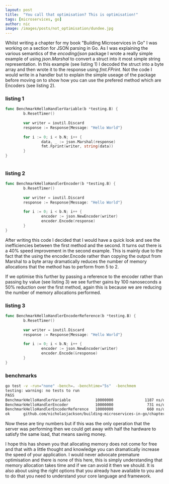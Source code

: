 ```yaml
---
layout: post
title:  "You call that optimisation? This is optimisation!"
tags: [microservices, go]
author: nic
image: /images/posts/not_optimisation/dundee.jpg
---
```

Whilst writing a chapter for my book "Building Microservices in Go" I was working on a section for JSON parsing in Go.  As I was explaining the various semantics of the *encoding/json* package I wrote a really simple example of using *json.Marshal* to convert a struct into it most simple string representation.  In this example (see listing 1) I decoded the struct into a byte array and then wrote it to the response using *fmt.FPrint*.  Not the code I would write in a handler but to explain the simple useage of the package before moving on to show how you can use the prefered method which are Encoders (see listing 2).


### listing 1

```go
func BenchmarkHelloHandlerVariable(b *testing.B) {                                                                                
        b.ResetTimer()                                                                                                            
                                                                                                                                  
        var writer = ioutil.Discard                                                                                               
        response := Response{Message: "Hello World"}                                                                              
                                                                                                                                  
        for i := 0; i < b.N; i++ {                                                                                                
                data, _ := json.Marshal(response)                                                                                 
                fmt.Fprint(writer, string(data))                                                                                  
        }                                                                                                                         
}                                                                                                                                 
                                                                                                                                  
```

### listing 2
```go
func BenchmarkHelloHandlerEncoder(b *testing.B) {                                                                                 
        b.ResetTimer()                                                                                                            
                                                                                                                                  
        var writer = ioutil.Discard                                                                                               
        response := Response{Message: "Hello World"}                                                                              
                                                                                                                                  
        for i := 0; i < b.N; i++ {                                                                                                
                encoder := json.NewEncoder(writer)                                                                                
                encoder.Encode(response)                                                                                         
        }                                                                                                                         
}          
```

After writing this code I decided that I would have a quick look and see the inefficiencies between the first method and the second.  It turns out there is a 40% speed improvement in the second example.  This is mainly due to the fact that the using the encoder.Encode rather than copying the output from Marshal to a byte array dramatically reduces the number of memory allocations that the method has to perform from 5 to 2.

If we optimise this further by passing a reference to the encoder rather than passing by value (see listing 3) we see further gains by 100 nanoseconds a 50% reduction over the first method, again this is because we are reducing the number of memory allocations performed.

### listing 3

```go
func BenchmarkHelloHandlerEncoderReference(b *testing.B) {                                                                                 
        b.ResetTimer()                                                                                                            
                                                                                                                                  
        var writer = ioutil.Discard                                                                                               
        response := Response{Message: "Hello World"}                                                                              
                                                                                                                                  
        for i := 0; i < b.N; i++ {                                                                                                
                encoder := json.NewEncoder(writer)                                                                                
                encoder.Encode(&response)                                                                                         
        }                                                                                                                         
}          
```
 
### benchmarks 

```bash
go test -v -run="none" -bench=. -benchtime="5s"  -benchmem
testing: warning: no tests to run
PASS
BenchmarkHelloHandlerVariable           10000000              1187 ns/op             248 B/op          5 allocs/op
BenchmarkHelloHandlerEncoder            10000000               731 ns/op              24 B/op          2 allocs/op
BenchmarkHelloHandlerEncoderReference   10000000               660 ns/op               8 B/op          1 allocs/op
ok      github.com/nicholasjackson/building-microservices-in-go/chapter1/bench  28.394s
```

Now these are tiny numbers but if this was the only operation that the server was performing then we could get away with half the hardware to satisfy the same load, that means saving money.

I hope this has shown you that allocating memory does not come for free and that with a little thought and knowledge you can dramatically increase the speed of your application.  I would never advocate premature optimisation and there is none of this here, this is simply understanding that memory allocation takes time and if we can avoid it then we should.  It is also about using the right options that you already have available to you and to do that you need to understand your core language and framework.